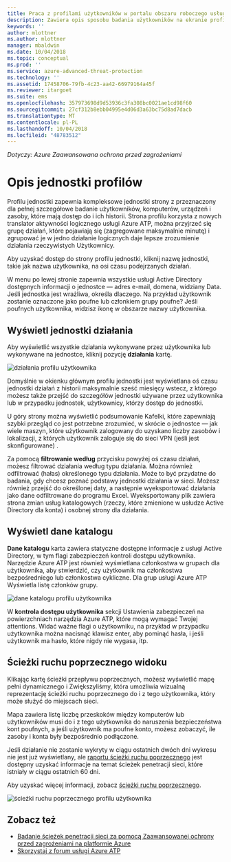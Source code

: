 ```yaml
---
title: Praca z profilami użytkowników w portalu obszaru roboczego usługi Azure Advanced Threat Protection | Dokumentacja firmy Microsoft
description: Zawiera opis sposobu badania użytkowników na ekranie profilów użytkowników w portalu obszaru roboczego usługi Azure ATP
keywords: ''
author: mlottner
ms.author: mlottner
manager: mbaldwin
ms.date: 10/04/2018
ms.topic: conceptual
ms.prod: ''
ms.service: azure-advanced-threat-protection
ms.technology: ''
ms.assetid: 17458706-79fb-4c23-aa42-66979164a45f
ms.reviewer: itargoet
ms.suite: ems
ms.openlocfilehash: 357973698d9d53936c3fa308bc0021ae1cd98f60
ms.sourcegitcommit: 27cf312b8ebb04995e4d06d3a63bc75d8ad7dacb
ms.translationtype: MT
ms.contentlocale: pl-PL
ms.lasthandoff: 10/04/2018
ms.locfileid: "48783512"
---
```

*Dotyczy: Azure Zaawansowana ochrona przed zagrożeniami*



# <a name="understanding-entity-profiles"></a>Opis jednostki profilów

Profilu jednostki zapewnia kompleksowe jednostki strony z przeznaczony dla pełnej szczegółowe badanie użytkowników, komputerów, urządzeń i zasoby, które mają dostęp do i ich historii. Strona profilu korzysta z nowych translator aktywności logicznego usługi Azure ATP, można przyjrzeć się grupę działań, które pojawiają się (zagregowane maksymalnie minutę) i zgrupować je w jedno działanie logicznych daje lepsze zrozumienie działania rzeczywistych Użytkownicy.

Aby uzyskać dostęp do strony profilu jednostki, kliknij nazwę jednostki, takie jak nazwa użytkownika, na osi czasu podejrzanych działań.

W menu po lewej stronie zapewnia wszystkie usługi Active Directory dostępnych informacji o jednostce — adres e-mail, domena, widziany Data. Jeśli jednostka jest wrażliwa, określa dlaczego. Na przykład użytkownik zostanie oznaczone jako poufne lub członkiem grupy poufne?
Jeśli poufnych użytkownika, widzisz ikonę w obszarze nazwy użytkownika.

## <a name="view-entity-activities"></a>Wyświetl jednostki działania

Aby wyświetlić wszystkie działania wykonywane przez użytkownika lub wykonywane na jednostce, kliknij pozycję **działania** kartę. 

 ![działania profilu użytkownika](media/user-profile-activities.png)

Domyślnie w okienku głównym profilu jednostki jest wyświetlana oś czasu jednostki działań z historii maksymalnie sześć miesięcy wstecz, z którego możesz także przejść do szczegółów jednostki używane przez użytkownika lub w przypadku jednostek, użytkownicy, którzy dostęp do jednostki.

U góry strony można wyświetlić podsumowanie Kafelki, które zapewniają szybki przegląd co jest potrzebne zrozumieć, w skrócie o jednostce — jak wiele maszyn, które użytkownik zalogowany do uzyskano liczby zasobów i lokalizacji, z których użytkownik zaloguje się do sieci VPN (jeśli jest skonfigurowane) . 

Za pomocą **filtrowanie według** przycisku powyżej oś czasu działań, możesz filtrować działania według typu działania. Można również odfiltrować (hałas) określonego typu działania. Może to być przydatne do badania, gdy chcesz poznać podstawy jednostki działania w sieci. Możesz również przejść do określonej daty, a następnie wyeksportować działania jako dane odfiltrowane do programu Excel. Wyeksportowany plik zawiera strona zmian usług katalogowych (rzeczy, które zmienione w usłudze Active Directory dla konta) i osobnej strony dla działania. 

## <a name="view-directory-data"></a>Wyświetl dane katalogu

**Dane katalogu** karta zawiera statyczne dostępne informacje z usługi Active Directory, w tym flagi zabezpieczeń kontroli dostępu użytkownika. Narzędzie Azure ATP jest również wyświetlana członkostwa w grupach dla użytkownika, aby stwierdzić, czy użytkownik ma członkostwa bezpośredniego lub członkostwa cykliczne. Dla grup usługi Azure ATP Wyświetla listę członków grupy.

 ![dane katalogu profilu użytkownika](media/user-profile-dir-data.png)

W **kontrola dostępu użytkownika** sekcji Ustawienia zabezpieczeń na powierzchniach narzędzia Azure ATP, które mogą wymagać Twojej attentions. Widać ważne flagi o użytkowniku, na przykład w przypadku użytkownika można nacisnąć klawisz enter, aby pominąć hasła, i jeśli użytkownik ma hasło, które nigdy nie wygasa, itp. 

## <a name="view-lateral-movement-paths"></a>Ścieżki ruchu poprzecznego widoku

Klikając kartę ścieżki przepływu poprzecznych, możesz wyświetlić mapę pełni dynamicznego i Zwiększyliśmy, która umożliwia wizualną reprezentację ścieżki ruchu poprzecznego do i z tego użytkownika, który może służyć do miejscach sieci.

Mapa zawiera listę liczbę przeskoków między komputerów lub użytkowników musi do i z tego użytkownika do naruszenia bezpieczeństwa kont poufnych, a jeśli użytkownik ma poufne konto, możesz zobaczyć, ile zasoby i konta były bezpośrednio podłączone.

Jeśli działanie nie zostanie wykryty w ciągu ostatnich dwóch dni wykresu nie jest już wyświetlany, ale [raportu ścieżki ruchu poprzecznego](reports.md) jest dostępny uzyskać informacje na temat ścieżek penetracji sieci, które istniały w ciągu ostatnich 60 dni. 

Aby uzyskać więcej informacji, zobacz [ścieżki ruchu poprzecznego](use-case-lateral-movement-path.md). 

 ![ścieżki ruchu poprzecznego profilu użytkownika](media/user-profile-lateral-movement-paths.png)


## <a name="see-also"></a>Zobacz też

- [Badanie ścieżek penetracji sieci za pomocą Zaawansowanej ochrony przed zagrożeniami na platformie Azure](use-case-lateral-movement-path.md)
- [Skorzystaj z forum usługi Azure ATP](https://aka.ms/azureatpcommunity)